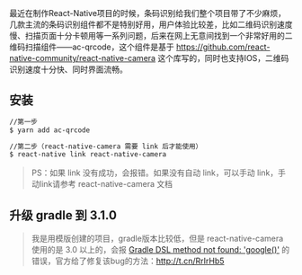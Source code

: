 最近在制作React-Native项目的时候，条码识别给我们整个项目带了不少麻烦，几款主流的条码识别组件都不是特别好用，用户体验比较差，比如二维码识别速度慢、扫描页面十分卡顿用等一系列问题，后来在网上无意间找到一个非常好用的二维码扫描组件——ac-qrcode，这个组件是基于 https://github.com/react-native-community/react-native-camera 这个库写的，同时也支持IOS，二维码识别速度十分快、同时界面流畅。

## 安装

```bash
//第一步
$ yarn add ac-qrcode

//第二步（react-native-camera 需要 link 后才能使用）
$ react-native link react-native-camera
```

> PS：如果 link 没有成功，会报错。如果没有自动 link，可以手动 link，手动link请参考 react-native-camera 文档

## 升级 gradle 到 3.1.0

> 我是用模版创建的项目，gradle版本比较低，但是 react-native-camera 使用的是 3.0 以上的，会报 [Gradle DSL method not found: 'google()'](https://github.com/react-native-community/react-native-camera/issues/1577) 的错误，官方给了修复该bug的方法：http://t.cn/RrIrHb5
